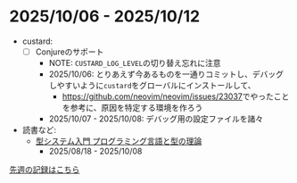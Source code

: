 # 2025/10/06 - 2025/10/12

- custard:
    - [ ] Conjureのサポート
        - NOTE: `CUSTARD_LOG_LEVEL`の切り替え忘れに注意
        - 2025/10/06: とりあえず今あるものを一通りコミットし、デバッグしやすいように`custard`をグローバルにインストールして、
            - <https://github.com/neovim/neovim/issues/23037>でやったことを参考に、原因を特定する環境を作ろう
        - 2025/10/07 - 2025/10/08: デバッグ用の設定ファイルを諸々
- 読書など:
    - [型システム入門 プログラミング言語と型の理論](https://www.ohmsha.co.jp/book/9784274069116/)
        - 2025/08/18 - 2025/10/08

[先週の記録はこちら](https://github.com/igrep/daily-commits/blob/ad0c1a0e7fdbadc14f1ef569401b9a7df51ccc9c/yesterday.md)
